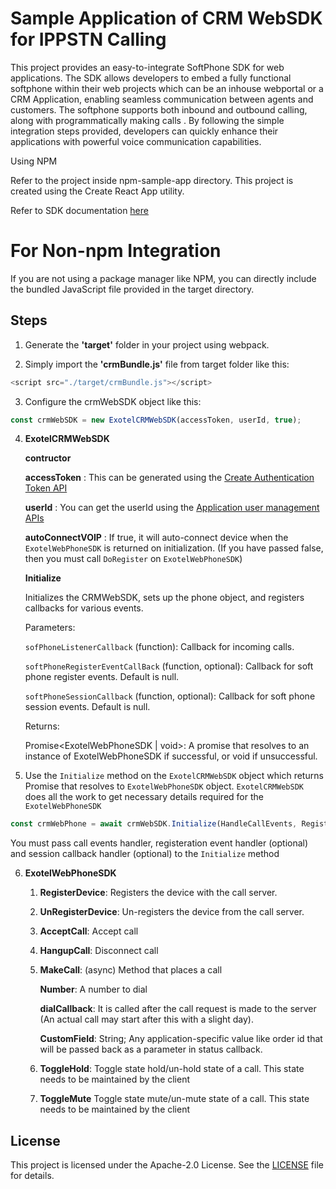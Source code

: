 # Sample Application of CRM WebSDK for IPPSTN Calling
This project provides an easy-to-integrate SoftPhone SDK for web applications. The SDK allows developers to embed a fully functional softphone within their web projects which can be an inhouse webportal or a CRM Application, enabling seamless communication between agents and customers. The softphone supports both inbound and outbound calling, along with programmatically making calls . By following the simple integration steps provided, developers can quickly enhance their applications with powerful voice communication capabilities.


Using NPM

Refer to the project inside npm-sample-app directory. This project is created using the Create React App utility.

Refer to SDK documentation [here](https://github.com/exotel/exotel-ip-calling-crm-websdk/tree/main)

# For Non-npm Integration
If you are not using a package manager like NPM, you can directly include the bundled JavaScript file provided in the target directory.

## Steps

1. Generate the **'target'** folder in your project using webpack.

2. Simply import the **'crmBundle.js'** file from target folder like this:
```js
<script src="./target/crmBundle.js"></script>
```

3. Configure the crmWebSDK object like this:
```js
const crmWebSDK = new ExotelCRMWebSDK(accessToken, userId, true);
```

4. **ExotelCRMWebSDK**
    
    **contructor**
      
      **accessToken** : This can be generated using the 
  [Create Authentication Token API](https://developer.exotel.com/api/ip-pstn-intermix-webrtc-sdk-integration#create-authentication-token)

    **userId** : You can get the userId using the [Application user management APIs](https://developer.exotel.com/api/ip-pstn-intermix-webrtc-sdk-integration#applications-user-management)
    
    **autoConnectVOIP** : If true, it will auto-connect device when the `ExotelWebPhoneSDK` is returned on initialization. (If you have passed false, then you must call `DoRegister` on `ExotelWebPhoneSDK`)

    **Initialize**

    Initializes the CRMWebSDK, sets up the phone object, and registers callbacks for various events.

    Parameters:

    `sofPhoneListenerCallback` (function): Callback for incoming calls.
    
    `softPhoneRegisterEventCallBack` (function, optional): Callback for soft phone register events. Default is null.
    
    `softPhoneSessionCallback` (function, optional): Callback for soft phone session events. Default is null.

    Returns:

    Promise<ExotelWebPhoneSDK | void>: A promise that resolves to an instance of ExotelWebPhoneSDK if successful, or void if unsuccessful.

5. Use the `Initialize` method on the `ExotelCRMWebSDK` object which returns Promise that resolves to `ExotelWebPhoneSDK` object.
    `ExotelCRMWebSDK` does all the work to get necessary details required for the `ExotelWebPhoneSDK`

```javascript
const crmWebPhone = await crmWebSDK.Initialize(HandleCallEvents, RegisterationEvent);
```

You must pass call events handler, registeration event handler (optional) and session callback handler (optional) to the `Initialize` method

6. **ExotelWebPhoneSDK**
   
   1. **RegisterDevice**: Registers the device with the call server.
   2. **UnRegisterDevice**: Un-registers the device from the call server.
   3. **AcceptCall**: Accept call
   4. **HangupCall**: Disconnect call
   5. **MakeCall**: (async) Method that places a call
        
        **Number**: A number to dial

        **dialCallback**: It is called after the call request is made to the server (An actual call may start after this with a slight day).

        **CustomField**: String; Any application-specific value like order id that will be passed back as a parameter in status callback.

   7. **ToggleHold**: Toggle state hold/un-hold state of a call. This state needs to be maintained by the client
   8. **ToggleMute** Toggle state mute/un-mute state of a call. This state needs to be maintained by the client

## License

This project is licensed under the Apache-2.0 License. See the [LICENSE](https://apache.org/licenses/LICENSE-2.0) file for details.

